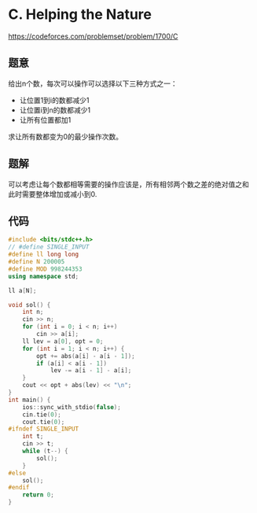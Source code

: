 # C. Helping the Nature
https://codeforces.com/problemset/problem/1700/C

## 题意

给出n个数，每次可以操作可以选择以下三种方式之一：
* 让位置1到i的数都减少1
* 让位置i到n的数都减少1
* 让所有位置都加1

求让所有数都变为0的最少操作次数。

## 题解

可以考虑让每个数都相等需要的操作应该是，所有相邻两个数之差的绝对值之和
此时需要整体增加或减小到0.


## 代码

``` cpp
#include <bits/stdc++.h>
// #define SINGLE_INPUT
#define ll long long
#define N 200005
#define MOD 998244353
using namespace std;

ll a[N];

void sol() {
    int n;
    cin >> n;
    for (int i = 0; i < n; i++)
        cin >> a[i];
    ll lev = a[0], opt = 0;
    for (int i = 1; i < n; i++) {
        opt += abs(a[i] - a[i - 1]);
        if (a[i] < a[i - 1])
            lev -= a[i - 1] - a[i];
    }
    cout << opt + abs(lev) << "\n";
}
int main() {
    ios::sync_with_stdio(false);
    cin.tie(0);
    cout.tie(0);
#ifndef SINGLE_INPUT
    int t;
    cin >> t;
    while (t--) {
        sol();
    }
#else
    sol();
#endif
    return 0;
}
```